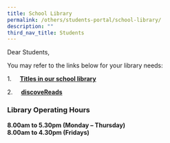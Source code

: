 ```yaml
---
title: School Library
permalink: /others/students-portal/school-library/
description: ""
third_nav_title: Students
---
```

Dear Students,

You may refer to the links below for your library needs:

1.     **[Titles in our school library](https://schoolibrary.moe.edu.sg/tampinessec)**

2.     [**discoveReads**](http://www.nlb.gov.sg/discovereads/)

### Library Operating Hours 

**8.00am to 5.30pm (Monday – Thursday)** <br>
**8.00am to 4.30pm (Fridays)**